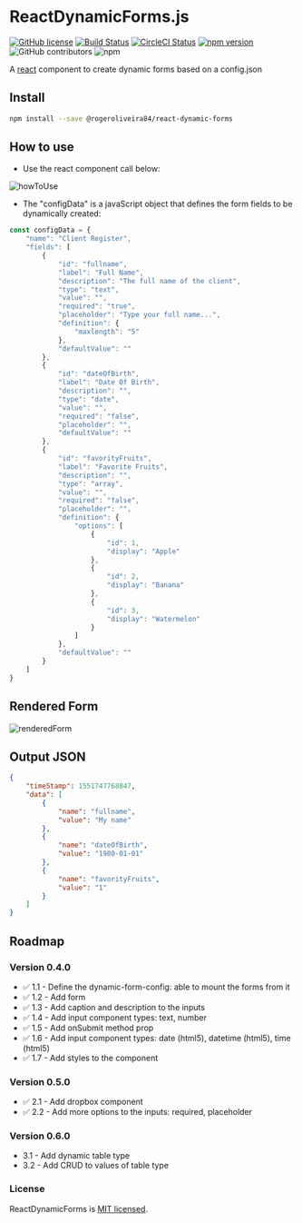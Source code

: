 # ReactDynamicForms.js

[![GitHub license](https://img.shields.io/badge/license-MIT-blue.svg)](https://github.com/rogeroliveira84/react-dynamic-forms/blob/master/LICENSE) [![Build Status](https://travis-ci.com/rogeroliveira84/react-dynamic-forms.svg?branch=master)](https://travis-ci.com/rogeroliveira84/react-dynamic-forms) [![CircleCI Status](https://circleci.com/gh/rogeroliveira84/react-dynamic-forms.svg?style=shield&circle-token=:circle-token)](https://circleci.com/gh/rogeroliveira84/react-dynamic-forms) [![npm version](https://badge.fury.io/js/%40rogeroliveira84%2Freact-dynamic-forms.svg)](https://badge.fury.io/js/%40rogeroliveira84%2Freact-dynamic-forms) ![GitHub contributors](https://img.shields.io/github/contributors/rogeroliveira84/react-dynamic-forms.svg?color=orange) ![npm](https://img.shields.io/npm/dt/@rogeroliveira84/react-dynamic-forms.svg?color=blue)

A [react](https://reactjs.org/) component to create dynamic forms based on a config.json

## Install

```bash
npm install --save @rogeroliveira84/react-dynamic-forms
```

## How to use

* Use the react component call below:

![howToUse](https://raw.githubusercontent.com/rogeroliveira84/react-dynamic-forms/master/.github/screenshot2.png)

* The "configData" is a javaScript object that defines the form fields to be dynamically created:

```javascript
const configData = {
    "name": "Client Register",
    "fields": [
        {
            "id": "fullname",
            "label": "Full Name",
            "description": "The full name of the client",
            "type": "text",
            "value": "",
            "required": "true",
            "placeholder": "Type your full name...",
            "definition": {
                "maxlength": "5"
            },
            "defaultValue": ""
        },
        {
            "id": "dateOfBirth",
            "label": "Date Of Birth",
            "description": "",
            "type": "date",
            "value": "",
            "required": "false",
            "placeholder": "",
            "defaultValue": ""
        },
        {
            "id": "favorityFruits",
            "label": "Favorite Fruits",
            "description": "",
            "type": "array",
            "value": "",
            "required": "false",
            "placeholder": "",
            "definition": {
                "options": [
                    {
                        "id": 1,
                        "display": "Apple"
                    },
                    {
                        "id": 2,
                        "display": "Banana"
                    },
                    {
                        "id": 3,
                        "display": "Watermelon"
                    }
                ]
            },
            "defaultValue": ""
        }
    ]
}
```

## Rendered Form
![renderedForm](https://raw.githubusercontent.com/rogeroliveira84/react-dynamic-forms/master/.github/screenshot1.png)


## Output JSON

```json
{
    "timeStamp": 1551747768847,
    "data": [
        {
            "name": "fullname",
            "value": "My name"
        },
        {
            "name": "dateOfBirth",
            "value": "1980-01-01"
        },
        {
            "name": "favorityFruits",
            "value": "1"
        }
    ]
}
```
  

## Roadmap

### Version 0.4.0 

- :white_check_mark: 1.1 - Define the dynamic-form-config: able to mount the forms from it
- :white_check_mark: 1.2 - Add form
- :white_check_mark: 1.3 - Add caption and description to the inputs
- :white_check_mark: 1.4 - Add input component types: text, number
- :white_check_mark: 1.5 - Add onSubmit method prop
- :white_check_mark: 1.6 - Add input component types: date (html5), datetime (html5), time (html5)
- :white_check_mark: 1.7 - Add styles to the component

### Version 0.5.0

- :white_check_mark: 2.1 - Add dropbox component
- :white_check_mark: 2.2 - Add more options to the inputs: required, placeholder

### Version 0.6.0

- 3.1 - Add dynamic table type
- 3.2 - Add CRUD to values of table type

### License

ReactDynamicForms is [MIT licensed](./LICENSE).
